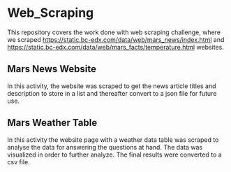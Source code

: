 # Web_Scraping
This repository covers the work done with web scraping challenge, where we scraped https://static.bc-edx.com/data/web/mars_news/index.html and https://static.bc-edx.com/data/web/mars_facts/temperature.html websites.

## Mars News Website
In this activity, the website was scraped to get the news article titles and description to store in a list and thereafter convert to a json file for future use.

## Mars Weather Table
In this activity the website page with a weather data table was scraped to analyse the data for answering the questions at hand. The data was visualized in order to further analyze. The final results were converted to a csv file.


